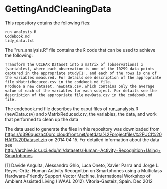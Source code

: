 # GettingAndCleaningData
This repository cotains the following files:

    run_analysis.R
    Codebook.md
    tidy_data.txt
   

The "run_analysis.R" file contains the R code that can be used to achieve the following:

    Transform the UCIHAR Dataset into a matrix of (observations) x (variables), where each observation is one of the 10299 data points captured in the appropriate study[1], and each of the rows is one of the variables measured. For details see description of the appropriate file xMatrixRecuced.csv in the codebook.md file.
    Produce a new dataset, newData.csv, which contains only the average value of each of the variables for each subject. For details see the description of the appropriate file newData.csv in the codebook.md file.

The codebook.md file describes the ouput files of run_analysis.R (newData.csv) and xMatrixReduced.csv, the variables, the data, and work that performed to clean up the data

The data used to generate the files in this repository was downloaded from https://d396qusza40orc.cloudfront.net/getdata%2Fprojectfiles%2FUCI%20HAR%20Dataset.zip on 2014 04 15. For detailed information about the data see http://archive.ics.uci.edu/ml/datasets/Human+Activity+Recognition+Using+Smartphones

[1] Davide Anguita, Alessandro Ghio, Luca Oneto, Xavier Parra and Jorge L. Reyes-Ortiz. Human Activity Recognition on Smartphones using a Multiclass Hardware-Friendly Support Vector Machine. International Workshop of Ambient Assisted Living (IWAAL 2012). Vitoria-Gasteiz, Spain. Dec 2012
